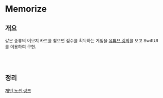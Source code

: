 # Memorize
## 개요
 같은 종류의 이모지 카드를 찾으면 점수를 획득하는 게임을 [유튜브 강의](https://www.youtube.com/watch?v=bqu6BquVi2M)를 보고 SwiftUI를 이용하여 구현.
 
 

<br></br>
## 정리
[개인 노션 링크](https://delirious-podium-f4f.notion.site/Memorize-4f5c82b8cd7f49f88600e60f7a6fb00c)

